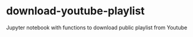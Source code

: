 # download-youtube-playlist

Jupyter notebook with functions to download public playlist from Youtube

